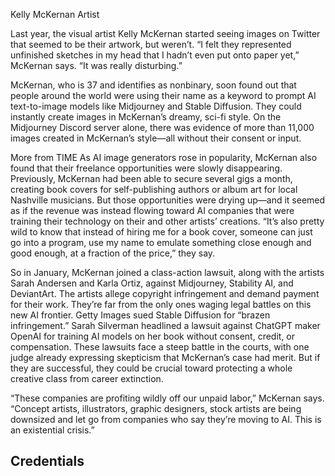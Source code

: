 Kelly McKernan
Artist

Last year, the visual artist Kelly McKernan started seeing images on Twitter that seemed to be their artwork, but weren’t. “I felt they represented unfinished sketches in my head that I hadn’t even put onto paper yet,” McKernan says. “It was really disturbing.”

McKernan, who is 37 and identifies as nonbinary, soon found out that people around the world were using their name as a keyword to prompt AI text-to-image models like Midjourney and Stable Diffusion. They could instantly create images in McKernan’s dreamy, sci-fi style. On the Midjourney Discord server alone, there was evidence of more than 11,000 images created in McKernan’s style—all without their consent or input.

More from TIME
As AI image generators rose in popularity, McKernan also found that their freelance opportunities were slowly disappearing. Previously, McKernan had been able to secure several gigs a month, creating book covers for self-publishing authors or album art for local Nashville musicians. But those opportunities were drying up—and it seemed as if the revenue was instead flowing toward AI companies that were training their technology on their and other artists’ creations. “It’s also pretty wild to know that instead of hiring me for a book cover, someone can just go into a program, use my name to emulate something close enough and good enough, at a fraction of the price,” they say.

So in January, McKernan joined a class-action lawsuit, along with the artists Sarah Andersen and Karla Ortiz, against Midjourney, Stability AI, and DeviantArt. The artists allege copyright infringement and demand payment for their work. They’re far from the only ones waging legal battles on this new AI frontier. Getty Images sued Stable Diffusion for “brazen infringement.” Sarah Silverman headlined a lawsuit against ChatGPT maker OpenAI for training AI models on her book without consent, credit, or compensation. These lawsuits face a steep battle in the courts, with one judge already expressing skepticism that McKernan’s case had merit. But if they are successful, they could be crucial toward protecting a whole creative class from career extinction.

“These companies are profiting wildly off our unpaid labor,” McKernan says. “Concept artists, illustrators, graphic designers, stock artists are being downsized and let go from companies who say they’re moving to AI. This is an existential crisis.”

## Credentials